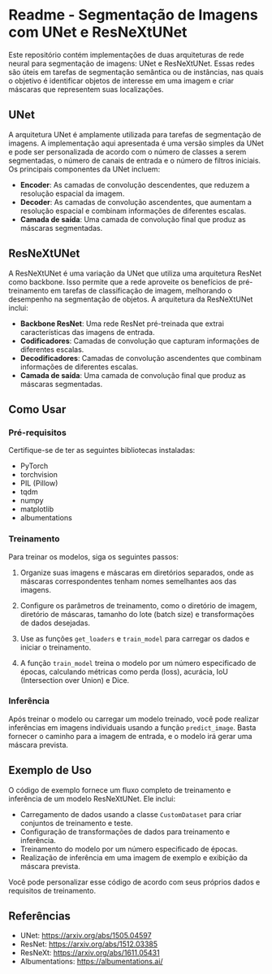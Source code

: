 # Readme - Segmentação de Imagens com UNet e ResNeXtUNet

Este repositório contém implementações de duas arquiteturas de rede neural para segmentação de imagens: UNet e ResNeXtUNet. Essas redes são úteis em tarefas de segmentação semântica ou de instâncias, nas quais o objetivo é identificar objetos de interesse em uma imagem e criar máscaras que representem suas localizações.

## UNet

A arquitetura UNet é amplamente utilizada para tarefas de segmentação de imagens. A implementação aqui apresentada é uma versão simples da UNet e pode ser personalizada de acordo com o número de classes a serem segmentadas, o número de canais de entrada e o número de filtros iniciais. Os principais componentes da UNet incluem:

- **Encoder**: As camadas de convolução descendentes, que reduzem a resolução espacial da imagem.
- **Decoder**: As camadas de convolução ascendentes, que aumentam a resolução espacial e combinam informações de diferentes escalas.
- **Camada de saída**: Uma camada de convolução final que produz as máscaras segmentadas.

## ResNeXtUNet

A ResNeXtUNet é uma variação da UNet que utiliza uma arquitetura ResNet como backbone. Isso permite que a rede aproveite os benefícios de pré-treinamento em tarefas de classificação de imagem, melhorando o desempenho na segmentação de objetos. A arquitetura da ResNeXtUNet inclui:

- **Backbone ResNet**: Uma rede ResNet pré-treinada que extrai características das imagens de entrada.
- **Codificadores**: Camadas de convolução que capturam informações de diferentes escalas.
- **Decodificadores**: Camadas de convolução ascendentes que combinam informações de diferentes escalas.
- **Camada de saída**: Uma camada de convolução final que produz as máscaras segmentadas.

## Como Usar

### Pré-requisitos

Certifique-se de ter as seguintes bibliotecas instaladas:

- PyTorch
- torchvision
- PIL (Pillow)
- tqdm
- numpy
- matplotlib
- albumentations

### Treinamento

Para treinar os modelos, siga os seguintes passos:

1. Organize suas imagens e máscaras em diretórios separados, onde as máscaras correspondentes tenham nomes semelhantes aos das imagens.

2. Configure os parâmetros de treinamento, como o diretório de imagem, diretório de máscaras, tamanho do lote (batch size) e transformações de dados desejadas.

3. Use as funções `get_loaders` e `train_model` para carregar os dados e iniciar o treinamento.

4. A função `train_model` treina o modelo por um número especificado de épocas, calculando métricas como perda (loss), acurácia, IoU (Intersection over Union) e Dice.

### Inferência

Após treinar o modelo ou carregar um modelo treinado, você pode realizar inferências em imagens individuais usando a função `predict_image`. Basta fornecer o caminho para a imagem de entrada, e o modelo irá gerar uma máscara prevista.

## Exemplo de Uso

O código de exemplo fornece um fluxo completo de treinamento e inferência de um modelo ResNeXtUNet. Ele inclui:

- Carregamento de dados usando a classe `CustomDataset` para criar conjuntos de treinamento e teste.
- Configuração de transformações de dados para treinamento e inferência.
- Treinamento do modelo por um número especificado de épocas.
- Realização de inferência em uma imagem de exemplo e exibição da máscara prevista.

Você pode personalizar esse código de acordo com seus próprios dados e requisitos de treinamento.

## Referências

- UNet: https://arxiv.org/abs/1505.04597
- ResNet: https://arxiv.org/abs/1512.03385
- ResNeXt: https://arxiv.org/abs/1611.05431
- Albumentations: https://albumentations.ai/

